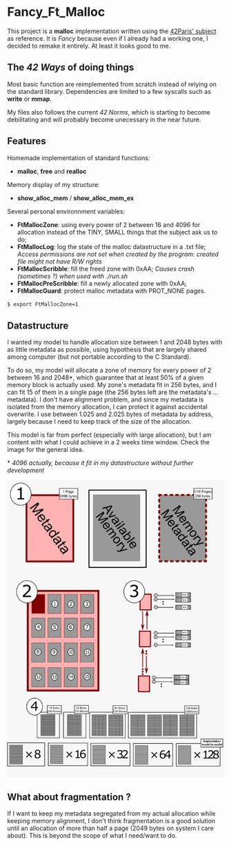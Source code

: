 # Fancy_Ft_Malloc

This project is a **malloc** implementation written using the [42Paris' subject](https://github.com/AugustinLopez/Fancy_Ft_Malloc/blob/main/resources/en_subject_malloc.pdf) as reference. It is *Fancy* because even if I already had a working one, I decided to remake it entirely. At least it looks good to me.


## The *42 Ways* of doing things
Most basic function are reimplemented from scratch instead of relying on the standard library. Dependencies are limited to a few syscalls such as **write** or **mmap**.

My files also follows the current *42 Norms*, which is starting to become debilitating and will probably become unecessary in the near future.

## Features
Homemade implementation of standard functions:
- **malloc**, **free** and **realloc**

Memory display of my structure:
- **show_alloc_mem** / **show_alloc_mem_ex**

Several personal environnment variables: 
- **FtMallocZone**: using every power of 2 between 16 and 4096 for allocation instead of the TINY, SMALL things that the subject ask us to do;
- **FtMallocLog**: log the state of the malloc datastructure in a .txt file; *Access permissions are not set when created by the program: created file might not have R/W rights*
- **FtMallocScribble**: fill the freed zone with 0xAA; *Causes crash (sometimes ?) when used with ./run.sh*
- **FtMallocPreScribble**: fill a newly allocated zone with 0xAA;
- **FtMallocGuard**: protect malloc metadata with PROT_NONE pages.
```sh
$ export FtMallocZone=1
```
## Datastructure

I wanted my model to handle allocation size between 1 and 2048 bytes with as little metadata as possible, using hypothesis that are largely shared among computer (but not portable according to the C Standard). 

To do so, my model will allocate a zone of memory for every power of 2 between 16 and 2048*, which guarantee that at least 50% of a given memory block is actually used. My zone's metadata fit in 256 bytes, and I can fit 15 of them in a single page (the 256 bytes left are the metadata's ... metadata). I don't have alignment problem, and since my metadata is isolated from the memory allocation, I can protect it against accidental overwrite. I use between 1.025 and 2.025 bytes of metadata by address, largely because I need to keep track of the size of the allocation.

This model is far from perfect (especially with large allocation), but I am content with what I could achieve in a 2 weeks time window. Check the image for the general idea.

\* *4096 actually, because it fit in my datastructure without further development*

![My malloc datastructure](https://github.com/AugustinLopez/Fancy_Ft_Malloc/blob/main/resources/malloc_graph.png)

## What about fragmentation ?

If I want to keep my metadata segregated from my actual allocation while keeping memory alignment, I don't think fragmentation is a good solution until an allocation of more than half a page (2049 bytes on system I care about). This is beyond the scope of what I need/want to do.
